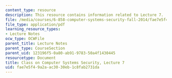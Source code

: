 ```yaml
---
content_type: resource
description: This resource contains information related to Lecture 7.
file: /media/courses/6-858-computer-systems-security-fall-2014/fae7e5f49a2aac3030eb1c8fab2731da_MIT6_858F14_lec7.pdf
file_type: application/pdf
learning_resource_types:
- Lecture Notes
ocw_type: OCWFile
parent_title: Lecture Notes
parent_type: CourseSection
parent_uid: 123196f5-0a80-ab91-9783-50a4f1430445
resourcetype: Document
title: Class on Computer Systems Security, Lecture 7
uid: fae7e5f4-9a2a-ac30-30eb-1c8fab2731da
---
```

